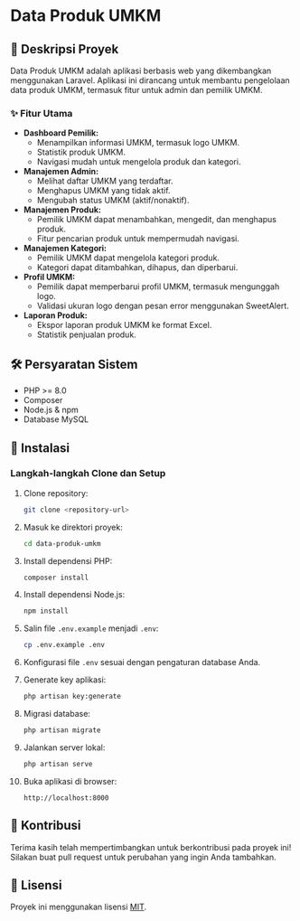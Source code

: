 # Data Produk UMKM

## 🌟 Deskripsi Proyek

Data Produk UMKM adalah aplikasi berbasis web yang dikembangkan menggunakan Laravel. Aplikasi ini dirancang untuk membantu pengelolaan data produk UMKM, termasuk fitur untuk admin dan pemilik UMKM.

### ✨ Fitur Utama
- **Dashboard Pemilik:**
  - Menampilkan informasi UMKM, termasuk logo UMKM.
  - Statistik produk UMKM.
  - Navigasi mudah untuk mengelola produk dan kategori.
- **Manajemen Admin:**
  - Melihat daftar UMKM yang terdaftar.
  - Menghapus UMKM yang tidak aktif.
  - Mengubah status UMKM (aktif/nonaktif).
- **Manajemen Produk:**
  - Pemilik UMKM dapat menambahkan, mengedit, dan menghapus produk.
  - Fitur pencarian produk untuk mempermudah navigasi.
- **Manajemen Kategori:**
  - Pemilik UMKM dapat mengelola kategori produk.
  - Kategori dapat ditambahkan, dihapus, dan diperbarui.
- **Profil UMKM:**
  - Pemilik dapat memperbarui profil UMKM, termasuk mengunggah logo.
  - Validasi ukuran logo dengan pesan error menggunakan SweetAlert.
- **Laporan Produk:**
  - Ekspor laporan produk UMKM ke format Excel.
  - Statistik penjualan produk.

## 🛠️ Persyaratan Sistem
- PHP >= 8.0
- Composer
- Node.js & npm
- Database MySQL

## 🚀 Instalasi

### Langkah-langkah Clone dan Setup
1. Clone repository:
   ```bash
   git clone <repository-url>
   ```

2. Masuk ke direktori proyek:
   ```bash
   cd data-produk-umkm
   ```

3. Install dependensi PHP:
   ```bash
   composer install
   ```

4. Install dependensi Node.js:
   ```bash
   npm install
   ```

5. Salin file `.env.example` menjadi `.env`:
   ```bash
   cp .env.example .env
   ```

6. Konfigurasi file `.env` sesuai dengan pengaturan database Anda.

7. Generate key aplikasi:
   ```bash
   php artisan key:generate
   ```

8. Migrasi database:
   ```bash
   php artisan migrate
   ```

9. Jalankan server lokal:
   ```bash
   php artisan serve
   ```

10. Buka aplikasi di browser:
    ```
    http://localhost:8000
    ```

## 🤝 Kontribusi

Terima kasih telah mempertimbangkan untuk berkontribusi pada proyek ini! Silakan buat pull request untuk perubahan yang ingin Anda tambahkan.

## 📜 Lisensi

Proyek ini menggunakan lisensi [MIT](https://opensource.org/licenses/MIT).
